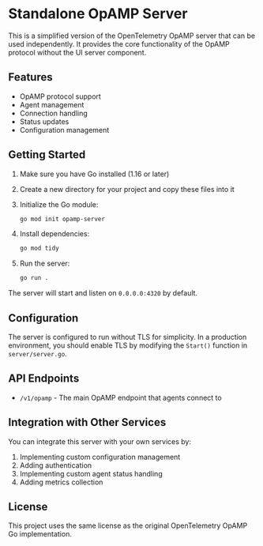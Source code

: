 # Standalone OpAMP Server

This is a simplified version of the OpenTelemetry OpAMP server that can be used independently. It provides the core functionality of the OpAMP protocol without the UI server component.

## Features

- OpAMP protocol support
- Agent management
- Connection handling
- Status updates
- Configuration management

## Getting Started

1. Make sure you have Go installed (1.16 or later)

2. Create a new directory for your project and copy these files into it

3. Initialize the Go module:
   ```bash
   go mod init opamp-server
   ```

4. Install dependencies:
   ```bash
   go mod tidy
   ```

5. Run the server:
   ```bash
   go run .
   ```

The server will start and listen on `0.0.0.0:4320` by default.

## Configuration

The server is configured to run without TLS for simplicity. In a production environment, you should enable TLS by modifying the `Start()` function in `server/server.go`.

## API Endpoints

- `/v1/opamp` - The main OpAMP endpoint that agents connect to

## Integration with Other Services

You can integrate this server with your own services by:

1. Implementing custom configuration management
2. Adding authentication
3. Implementing custom agent status handling
4. Adding metrics collection

## License

This project uses the same license as the original OpenTelemetry OpAMP Go implementation.
